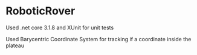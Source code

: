 # RoboticRover

Used .net core 3.1.8 and XUnit for unit tests

Used Barycentric Coordinate System for tracking if a coordinate inside the plateau
